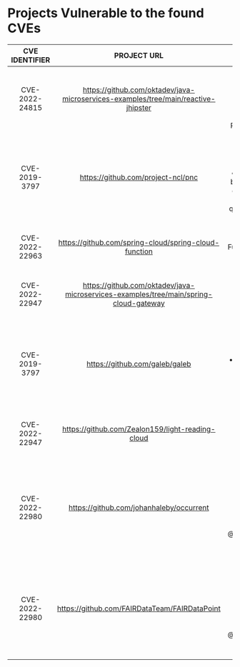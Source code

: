 # Projects Vulnerable to the found CVEs

| **CVE IDENTIFIER** | **PROJECT URL** | **CRITERIA** |
|:-:|:-:|:-:|
|CVE-2022-24815|https://github.com/oktadev/java-microservices-examples/tree/main/reactive-jhipster|<li>Version 7.0.1</br><li>Spring WebFlux</br><li>SQL Database & R2DBC used</br>|
|CVE-2019-3797|https://github.com/project-ncl/pnc|<li>Spring Data JPA version 1.11.16</br><li>Presents both derived queries and custom queries using LIKE</br>|
|CVE-2022-22963|https://github.com/spring-cloud/spring-cloud-function|<li>Spring Cloud Function SpEL</br><li>Version: 3.1.6</br>|
|CVE-2022-22947|https://github.com/oktadev/java-microservices-examples/tree/main/spring-cloud-gateway|<li>Version: 2.3</br><li>Actuator endpoint enabled</br>|
|CVE-2019-3797|https://github.com/galeb/galeb|<li>Spring Data JPA version 1.11.9</br><li>Presented derived queries</br><li>To be tested with SpotBugs</br>|
|CVE-2022-22947|https://github.com/Zealon159/light-reading-cloud|<li>Version: 2.1.5</br><li>Actuator endpoint enabled</br>|
|CVE-2022-22980|https://github.com/johanhaleby/occurrent|<li>spring-data-mongodb version is vulnerable</br><li>do not presents @Query or @Aggregation</br><li>Just for reference</br>|
|CVE-2022-22980|https://github.com/FAIRDataTeam/FAIRDataPoint|<li>spring-data-mongodb version is vulnerable</br><li>do not presents @Query or @Aggregation</br><li>Just for reference</br>|
